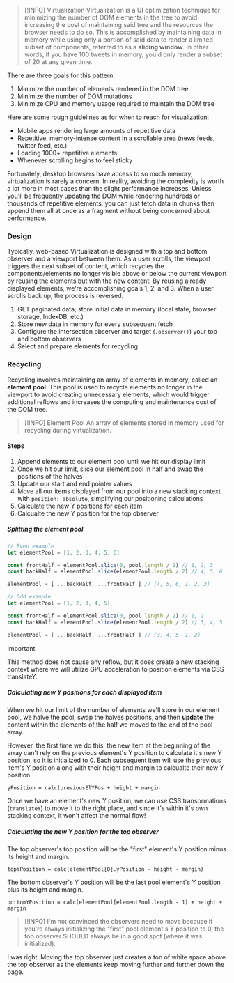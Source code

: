 <!-- markdownlint-disable MD007 MD010 MD013 MD024 MD028 MD033 MD041 -->
> [!INFO] Virtualization
> Virtualization is a UI optimization technique for minimizing the number of DOM elements in the tree to avoid increasing the cost of maintaining said tree and the resources the browser needs to do so. This is accomplished by maintaining data in memory while using only a portion of said data to render a limited subset of components, referred to as a **sliding window**. In other words, if you have 100 tweets in memory, you'd only render a subset of 20 at any given time.

There are three goals for this pattern:

1.	Minimize the number of elements rendered in the DOM tree
2.	Minimize the number of DOM mutations
3.	Minimize CPU and memory usage required to maintain the DOM tree

Here are some rough guidelines as for when to reach for visualization:

-	Mobile apps rendering large amounts of repetitive data
-	Repetitive, memory-intense content in a scrollable area (news feeds, twitter feed, etc.)
-	Loading 1000+ repetitive elements
-	Whenever scrolling begins to feel sticky

Fortunately, desktop browsers have access to so much memory, virtualization is rarely a concern. In reality, avoiding the complexity is worth a lot more in most cases than the slight performance increases. Unless you'll be frequently updating the DOM while rendering hundreds or thousands of repetitive elements,  you can just fetch data in chunks then append them all at once as a fragment without being concerned about performance.

### Design

Typically, web-based Virtualization is designed with a top and bottom observer and a viewport between them. As a user scrolls, the viewport triggers the next subset of content, which recycles the components/elements no longer visible above or below the current viewport by reusing the elements but with the new content. By reusing already displayed elements, we're accomplishing goals 1, 2, and 3. When a user scrolls back up, the process is reversed.

1. GET paginated data; store initial data in memory (local state, browser storage, IndexDB, etc.)
1. Store new data in memory for every subsequent fetch
1. Configure the intersection observer and target (`.observer()`) your top and bottom observers
1. Select and prepare elements for recycling

### Recycling

Recycling involves maintaining an array of elements in memory, called an **element pool**. This pool is used to recycle elements no longer in the viewport to avoid creating unnecessary elements, which would trigger additional reflows and increases the computing and maintenance cost of the DOM tree.

> [!INFO] Element Pool
> An array of elements stored in memory used for recycling during virtualization.

#### Steps

1. Append elements to our element pool until we hit our display limit
2. Once we hit our limit, slice our element pool in half and swap the positions of the halves
3. Update our start and end pointer values
4. Move all our items displayed from our pool into a new stacking context with `position: absolute`, simplifying our positioning calculations
5. Calculate the new Y positions for each item
6. Calcualte the new Y position for the top observer

##### Splitting the element pool
```ts
// Even example
let elementPool = [1, 2, 3, 4, 5, 6]

const frontHalf = elementPool.slice(0, pool.length / 2) // 1, 2, 3
const backHalf = elementPool.slice(elementPool.length / 2) // 4, 5, 6

elementPool = [ ...backHalf, ...frontHalf ] // [4, 5, 6, 1, 2, 3]

// Odd example
let elementPool = [1, 2, 3, 4, 5]

const frontHalf = elementPool.slice(0, pool.length / 2) // 1, 2
const backHalf = elementPool.slice(elementPool.length / 2) // 3, 4, 5

elementPool = [ ...backHalf, ...frontHalf ] // [3, 4, 5, 1, 2]
```


> [!IMPORTANT]
> This method does not cause any reflow, but it does create a new stacking context where we will utilize GPU acceleration to position elements via CSS translateY.

##### Calculating new Y positions for each displayed item

When we hit our limit of the number of elements we'll store in our element pool, we halve the pool, swap the halves positions, and then **update** the content within the elements of the half we moved to the end of the pool array.

However, the first time we do this, the new item at the beginning of the array can't rely on the previous element's Y position to calculate it's new Y position, so it is initialized to 0. Each subsequent item will use the previous item's Y position along with their height and margin to calcualte their new Y position.

`yPosition = calc(previousElYPos + height + margin`

Once we have an element's new Y position, we can use CSS transormations (`translateY`) to move it to the right place, and since it's within it's own stacking context, it won't affect the normal flow!

##### Calculating the new Y position for the top observer

The top observer's top position will be the "first" element's Y position minus its height and margin.

`topYPosition = calc(elementPool[0].yPosition - height - margin)`

The bottom observer's Y position will be the last pool element's Y position plus its height and margin.

`bottomYPosition = calc(elementPool[elementPool.length - 1) + height + margin`

> [!INFO]
> I'm not convinced the observers need to move because if you're always initializing the "first" pool element's Y position to 0, the top observer SHOULD always be in a good spot (where it was initialized).

I was right. Moving the top observer just creates a ton of white space above the top observer as the elements keep moving further and further down the page.
